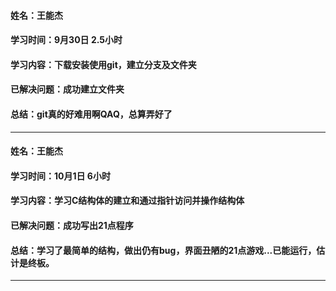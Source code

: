 #### 姓名：王能杰 ####
#### 学习时间：9月30日 2.5小时 ####
#### 学习内容：下载安装使用git，建立分支及文件夹 ####
#### 已解决问题：成功建立文件夹 ####
#### 总结：git真的好难用啊QAQ，总算弄好了 ####
---
#### 姓名：王能杰 ####
#### 学习时间：10月1日 6小时 ####
#### 学习内容：学习C结构体的建立和通过指针访问并操作结构体 ####
#### 已解决问题：成功写出21点程序 ####
#### 总结：学习了最简单的结构，做出仍有bug，界面丑陋的21点游戏...已能运行，估计是终板。 ####
---